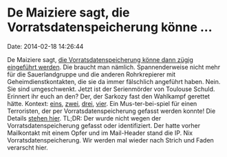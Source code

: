 De Maiziere sagt, die Vorratsdatenspeicherung könne \...
========================================================

Date: 2014-02-18 14:26:44

De Maiziere sagt, [die Vorratsdatenspeicherung könne dann zügig
eingeführt werden](http://www.heise.de/-2116935). Die braucht man
nämlich. Spannenderweise nicht mehr für die Sauerlandgruppe und die
anderen Rohrkrepierer mit Geheimdienstkontakten, die sie da immer
fälschlich angeführt haben. Nein. Sie sind umgeschwenkt. Jetzt ist der
Serienmörder von Toulouse Schuld. Erinnert ihr euch an den? Der, der
Sarkozy fast den Wahlkampf gerettet hätte. Kontext:
[eins](http://blog.fefe.de/?ts=b199593d),
[zwei](http://blog.fefe.de/?ts=b1973ae4),
[drei](http://blog.fefe.de/?ts=b194fcf9),
[vier](http://blog.fefe.de/?ts=b1958e8b). Ein Mus-ter-bei-spiel für
einen Terroristen, der per Vorratsdatenspeicherung gefasst werden
konnte! Die Details [stehen hier](http://sz.de/1.1314253). TL;DR: Der
wurde nicht wegen der Vorratsdatenspeicherung gefasst oder
identifiziert. Der hatte vorher Mailkontakt mit einem Opfer und im
Mail-Header stand die IP. Nix Vorratsdatenspeicherung. Wir werden mal
wieder nach Strich und Faden verarscht hier.

